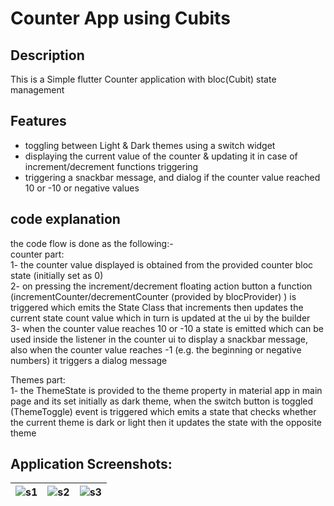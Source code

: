# Counter App using Cubits

## Description
This is a Simple flutter Counter application with bloc(Cubit) state management

## Features
- toggling between Light & Dark themes using a switch widget
- displaying the current value of the counter & updating it in case of increment/decrement functions triggering
- triggering a snackbar message, and dialog if the counter value reached 10 or -10 or negative values 

## code explanation

the code flow is done as the following:-  
counter part:  
 1- the counter value displayed is obtained from the provided counter bloc state (initially  set as 0)  
 2- on pressing the increment/decrement floating action button a function (incrementCounter/decrementCounter (provided by blocProvider) ) is triggered which emits the State Class that 
    increments then updates the current state count value which in turn is updated at the ui by the builder  
 3- when the counter value reaches 10 or -10  a state is emitted which can be used inside the listener in the counter ui to display a snackbar message,
 also when the counter value reaches -1 (e.g. the beginning or negative numbers) it triggers a dialog message

Themes part:  
 1- the ThemeState is provided to the theme property in material app in main page and its set initially as dark theme, when the switch button is toggled (ThemeToggle) event is 
    triggered which emits a state that checks whether 
    the current theme is dark or light then it updates the state with the opposite theme

  


## Application Screenshots: 
|![s1](https://github.com/user-attachments/assets/c3773dd2-8c4c-4355-9217-94af437f522b)|![s2](https://github.com/user-attachments/assets/b9c59750-0905-40e9-a542-e3e5d8b2f46b)|![s3](https://github.com/user-attachments/assets/067576c4-7195-4a5c-ad4a-8ae9c01ed2a3)|
|-|-|-|
